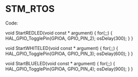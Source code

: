 # STM_RTOS
Code:

void StartREDLED(void const * argument)
{
  for(;;)
  {
	  HAL_GPIO_TogglePin(GPIOA, GPIO_PIN_2);
      osDelay(300);
  }
}

void StartWHITELED(void const * argument)
{
  for(;;)
  {
	  HAL_GPIO_TogglePin(GPIOA, GPIO_PIN_3);
      osDelay(600);
  }
}


void StartBLUELED(void const * argument)
{
  for(;;)
  {
	  HAL_GPIO_TogglePin(GPIOA, GPIO_PIN_4);
      osDelay(900);
  }
}
